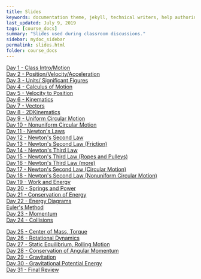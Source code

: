 ```yaml
---
title: Slides
keywords: documentation theme, jekyll, technical writers, help authoring tools, hat replacements
last_updated: July 9, 2019
tags: [course_docs]
summary: "Slides used during classroom discussions."
sidebar: mydoc_sidebar
permalink: slides.html
folder: course_docs
---
```



 [Day 1 - Class Intro/Motion][day1]  
 [Day 2 - Position/Velocity/Acceleration][day2]  
 [Day 3 - Units/ Significant Figures][day3]  
 [Day 4 - Calculus of Motion][day4]  
 [Day 5 - Velocity to Position][day5]  
 [Day 6 - Kinematics][day6]  
 [Day 7 - Vectors][day7]  
 [Day 8 - 2DKinematics][day8]  
 [Day 9 - Uniform Circular Motion][day9]  
 [Day 10 - Nonuniform Circular Motion][day10]  
 [Day 11 - Newton's Laws][day11]    
 [Day 12 - Newton's Second Law][day12]  
 [Day 13 - Newton's Second Law (Friction)][day13]  
 [Day 14 - Newton's Third Law][day14]    
 [Day 15 - Newton's Third Law (Ropes and Pulleys)][day15]     
 [Day 16 - Newton's Third Law (more)][day16]    
 [Day 17 - Newton's Second Law (Circular Motion)][day16]  
 [Day 18 - Newton's Second Law (Nonuniform Circular Motion)][day17]  
 [Day 19 - Work and Energy][day19]      
 [Day 20 - Springs and Power][day20]     
 [Day 21 - Conservation of Energy][day21]  
 [Day 22 - Energy Diagrams][day22]  
 [Euler's Method][eulers]  
 [Day 23 - Momentum][day23]      
 [Day 24 - Collisions][day24]      
<!--[Day 25 - Jeopardy][day25]    --->  
 [Day 25 - Center of Mass, Torque][day26]   
 [Day 26 - Rotational Dynamics][day27]      
 [Day 27 - Static Equilibrium, Rolling Motion][day28]      
 [Day 28 - Conservation of Angular Momentum][day29]       
[Day 29 - Gravitation][day30]      
[Day 30 - Gravitational Potential Energy][day31]  
[Day 31 - Final Review][day32]  

[day1]: ../course_docs/slides/D1-IntroToPH121.pdf  
[day2]: ../course_docs/slides/D2-Position_Velocity_Acceleration_MDs.pdf  
[day3]: ../course_docs/slides/Day3-Units-SigFigs.pdf  
[day4]: ../course_docs/slides/D4-Calc_of_Motion.pdf  
[day5]: ../course_docs/slides/D5-Velocity_to_Position.pdf  
[day6]: ../course_docs/slides/D6-Kinematics.pdf  
[day7]: ../course_docs/slides/D7-Vectors.pdf  
[day8]: ../course_docs/slides/D8-2DKinematics.pdf    
[day9]: ../course_docs/slides/D9-Uniform_Circular_Motion.pdf    
[day10]: ../course_docs/slides/D10-Nonuniform_Circular_Motion.pdf    
[day11]: ../course_docs/slides/D11-Newtons_Laws.pdf    
[day12]: ../course_docs/slides/D12-Newtons_Second_Law.pdf  
[day13]: ../course_docs/slides/D13-N2_with_Friction.pdf  
[day14]: ../course_docs/slides/D14-Newtons_Third.pdf  
[day15]: ../course_docs/slides/D15-Newtons_Third_Ropes_Pulleys.pdf  
[day16]: ../course_docs/slides/D16-More_Newtons_Third.pdf  
[day17]: ../course_docs/slides/D17-Newt_2_Circular.pdf  
[day18]: ../course_docs/slides/D18-N2_NonUniform_Circular.pdf  
[day19]: ../course_docs/slides/D19-Work_Energy.pdf  
[day20]: ../course_docs/slides/D20-Spring_Power.pdf  
[day21]: ../course_docs/slides/D21-Cons_of_Energy.pdf  
[day22]: ../course_docs/slides/D22-Energy_Diagrams.pdf  
[day23]: ../course_docs/slides/D23-Momentum.pdf  
[day24]: ../course_docs/slides/D24-Collisions.pdf  
[day25]: ../course_docs/slides/D25-Jeopardy.pdf  
[day26]: ../course_docs/slides/D26-Torque-COM.pdf  
[day27]: ../course_docs/slides/D27-Torque_Dynamics.pdf  
[day28]: ../course_docs/slides/D28-Equilibrium-Rolling.pdf  
[day29]: ../course_docs/slides/D29-Ang_Mom.pdf
[eulers]: ../course_docs/slides/EulersMethod.pdf  
[day30]: ../course_docs/slides/D30-Gravity.pdf  
[day31]: ../course_docs/slides/D31-Grav_Pot_Energy.pdf  
[day32]: ../course_docs/slides/D32-Final-Review.pdf  
